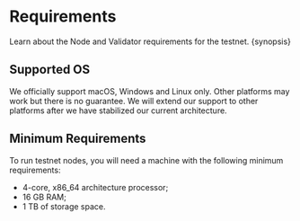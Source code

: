 <!--
order: 3
-->

# Requirements

Learn about the Node and Validator requirements for the testnet. {synopsis}

## Supported OS

We officially support macOS, Windows and Linux only. Other platforms may work but there is no
guarantee. We will extend our support to other platforms after we have stabilized our current
architecture.

## Minimum Requirements

To run testnet nodes, you will need a machine with the following minimum requirements:

- 4-core, x86_64 architecture processor;
- 16 GB RAM;
- 1 TB of storage space.
